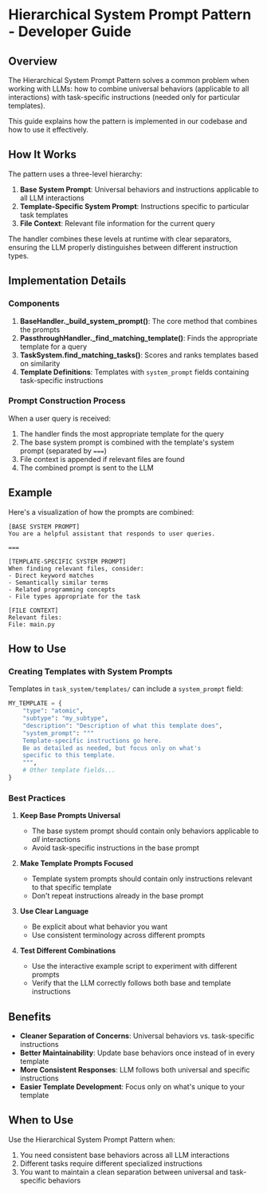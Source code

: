 # Hierarchical System Prompt Pattern - Developer Guide

## Overview

The Hierarchical System Prompt Pattern solves a common problem when working with LLMs: how to combine universal behaviors (applicable to all interactions) with task-specific instructions (needed only for particular templates).

This guide explains how the pattern is implemented in our codebase and how to use it effectively.

## How It Works

The pattern uses a three-level hierarchy:

1. **Base System Prompt**: Universal behaviors and instructions applicable to all LLM interactions
2. **Template-Specific System Prompt**: Instructions specific to particular task templates
3. **File Context**: Relevant file information for the current query

The handler combines these levels at runtime with clear separators, ensuring the LLM properly distinguishes between different instruction types.

## Implementation Details

### Components

1. **BaseHandler._build_system_prompt()**: The core method that combines the prompts
2. **PassthroughHandler._find_matching_template()**: Finds the appropriate template for a query
3. **TaskSystem.find_matching_tasks()**: Scores and ranks templates based on similarity
4. **Template Definitions**: Templates with `system_prompt` fields containing task-specific instructions

### Prompt Construction Process

When a user query is received:
1. The handler finds the most appropriate template for the query
2. The base system prompt is combined with the template's system prompt (separated by `===`)
3. File context is appended if relevant files are found
4. The combined prompt is sent to the LLM

## Example

Here's a visualization of how the prompts are combined:

```
[BASE SYSTEM PROMPT]
You are a helpful assistant that responds to user queries.

===

[TEMPLATE-SPECIFIC SYSTEM PROMPT]
When finding relevant files, consider:
- Direct keyword matches
- Semantically similar terms
- Related programming concepts
- File types appropriate for the task

[FILE CONTEXT]
Relevant files:
File: main.py
```

## How to Use

### Creating Templates with System Prompts

Templates in `task_system/templates/` can include a `system_prompt` field:

```python
MY_TEMPLATE = {
    "type": "atomic",
    "subtype": "my_subtype",
    "description": "Description of what this template does",
    "system_prompt": """
    Template-specific instructions go here.
    Be as detailed as needed, but focus only on what's
    specific to this template.
    """,
    # Other template fields...
}
```

### Best Practices

1. **Keep Base Prompts Universal**
   - The base system prompt should contain only behaviors applicable to *all* interactions
   - Avoid task-specific instructions in the base prompt

2. **Make Template Prompts Focused**
   - Template system prompts should contain only instructions relevant to that specific template
   - Don't repeat instructions already in the base prompt

3. **Use Clear Language**
   - Be explicit about what behavior you want
   - Use consistent terminology across different prompts

4. **Test Different Combinations**
   - Use the interactive example script to experiment with different prompts
   - Verify that the LLM correctly follows both base and template instructions

## Benefits

- **Cleaner Separation of Concerns**: Universal behaviors vs. task-specific instructions
- **Better Maintainability**: Update base behaviors once instead of in every template
- **More Consistent Responses**: LLM follows both universal and specific instructions
- **Easier Template Development**: Focus only on what's unique to your template

## When to Use

Use the Hierarchical System Prompt Pattern when:
1. You need consistent base behaviors across all LLM interactions
2. Different tasks require different specialized instructions
3. You want to maintain a clean separation between universal and task-specific behaviors
